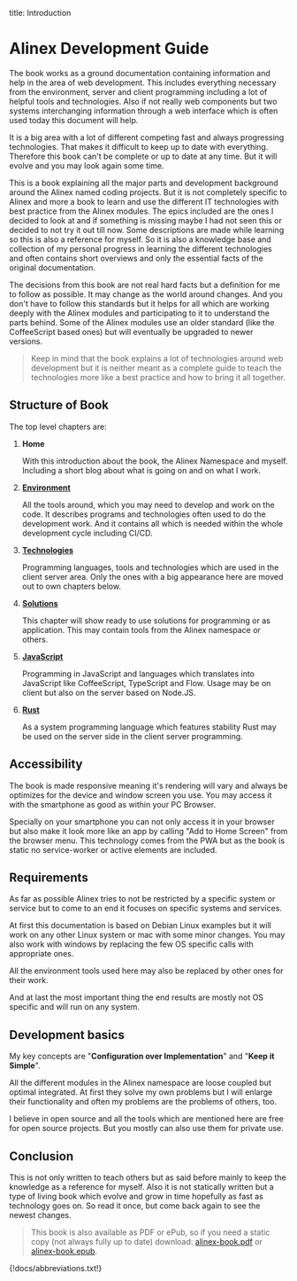 title: Introduction

# Alinex Development Guide

The book works as a ground documentation containing information and help in the area of web
development. This includes everything necessary from the environment, server and client
programming including a lot of helpful tools and technologies. Also if not really web components but two systems interchanging information through a web interface which is often used today this document will help.

It is a big area with a lot of different competing fast and always progressing technologies.
That makes it difficult to keep up to date with everything. Therefore this book can't be complete
or up to date at any time. But it will evolve and you may look again some time.

This is a book explaining all the major parts and development background around
the Alinex named coding projects. But it is not completely specific to Alinex and more a book
to learn and use the different IT technologies with best practice from the Alinex modules.
The epics included are the ones I decided to look at and if something is missing maybe I
had not seen this or decided to not try it out till now. Some descriptions are
made while learning so this is also a reference for myself. So it is also a knowledge base and collection of my personal progress in learning the different technologies and often contains short overviews and only the essential facts of the original documentation.

The decisions from this book are not real hard facts but a definition for me to follow as
possible. It may change as the world around changes. And you don't have to
follow this standards but it helps for all which are working deeply with the Alinex
modules and participating to it to understand the parts behind.
Some of the Alinex modules use an older standard (like the CoffeeScript based ones) but will
eventually be upgraded to newer versions.

> Keep in mind that the book explains a lot of technologies around web
> development but it is neither meant as a complete guide to teach the technologies more like
> a best practice and how to bring it all together.

## Structure of Book

The top level chapters are:

1. **Home**

    With this introduction about the book, the Alinex Namespace and myself. Including a short blog about what is going on and on what I work.

2. **[Environment](env/README.md)**

    All the tools around, which you may need to develop and work on the code. It describes programs and technologies often used to do the development work. And it contains all which is needed within the whole development cycle including CI/CD.

3. **[Technologies](lang/README.md)**

    Programming languages, tools and technologies which are used in the client server area. Only the ones with a big appearance here are moved out to own chapters below.

4. **[Solutions](solutions/README.md)**

    This chapter will show ready to use solutions for programming or as application. This may contain tools from the Alinex namespace or others.

5. **[JavaScript](js/README.md)**

    Programming in JavaScript and languages which translates into JavaScript like CoffeeScript, TypeScript and Flow. Usage may be on client but also on the server based on Node.JS.

6. **[Rust](rust/README.md)**

    As a system programming language which features stability Rust may be used on the server side in the client server programming.

## Accessibility

The book is made responsive meaning it's rendering will vary and always be optimizes for the device and window screen you use. You may access it with the smartphone as good as within your PC Browser.

Specially on your smartphone you can not only access it in your browser but also make it look more like an app by calling "Add to Home Screen" from the browser menu. This technology comes from the PWA but as the book is static no service-worker or active elements are included.

## Requirements

As far as possible Alinex tries to not be restricted by a specific system or service
but to come to an end it focuses on specific systems and services.

At first this documentation is based on Debian Linux examples but it
will work on any other Linux system or mac with some minor changes. You may also
work with windows by replacing the few OS specific calls with appropriate ones.

All the environment tools used here may also be replaced by other ones for their
work.

And at last the most important thing the end results are mostly not OS specific and
will run on any system.

## Development basics

My key concepts are "**Configuration over Implementation**" and "**Keep it Simple**".

All the different modules in the Alinex namespace are loose coupled but optimal
integrated. At first they solve my own problems but I will enlarge their functionality
and often my problems are the problems of others, too.

I believe in open source and all the tools which are mentioned here are free for
open source projects. But you mostly can also use them for private use.

## Conclusion

This is not only written to teach others but as said before mainly to keep
the knowledge as a reference for myself. Also it is not statically written but a
type of living book which evolve and grow in time hopefully as fast as technology
goes on. So read it once, but come back again to see the newest changes.

> This book is also available as PDF or ePub, so if you need a static copy (not always fully up to date) download: [alinex-book.pdf](alinex-book.pdf) or [alinex-book.epub](alinex-book.epub).

{!docs/abbreviations.txt!}
